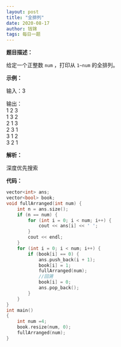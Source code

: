 ```yaml
---
layout: post
title: "全排列"
date: 2020-08-17
author: 钱锦
tags: 每日一题
---
```


**题目描述：**

给定一个正整数 <code>num</code> ，打印从 <code>1~num</code> 的全排列。

**示例：**

输入：3

输出：<br>
1 2 3<br>
1 3 2<br>
2 1 3<br>
2 3 1<br>
3 1 2<br>
3 2 1<br>

**解析：**

深度优先搜索

**代码：**

```cpp
vector<int> ans;
vector<bool> book;
void fullArranged(int num) {
	int n = ans.size();
	if (n == num) {
		for (int i = 0; i < num; i++) {
			cout << ans[i] << ' ';
		}
		cout << endl;
	}
	for (int i = 0; i < num; i++) {
		if (book[i] == 0) {
			ans.push_back(i + 1);
			book[i] = 1;
			fullArranged(num);
            //回溯
			book[i] = 0;
			ans.pop_back();
		}
	}
}
int main()
{
	int num =4;
	book.resize(num, 0);
	fullArranged(num);
}
```
